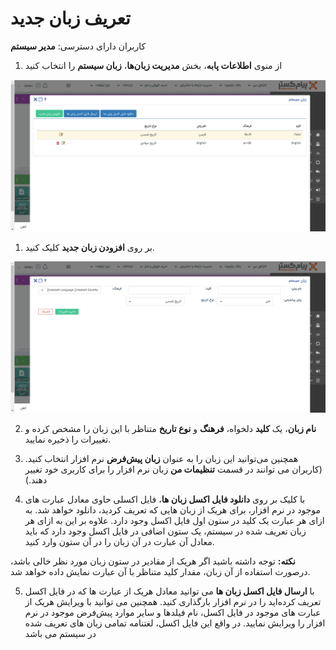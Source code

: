 # تعریف زبان جدید

کاربران دارای دسترسی: **مدیر سیستم**

1) از منوی **اطلاعات پابه**، بخش **مدیریت زبان‌ها**، **زبان سیستم** را انتخاب کنید

![](Language.png)

1)  بر روی **افزودن زبان جدید** کلیک کنید.

![](Language1.png)

2)  **نام زبان**، یک **کلید** دلخواه، **فرهنگ** و **نوع تاریخ** متناظر با این زبان را مشخص کرده و تغییرات را ذخیره نمایید.

3)  همچنین می‌توانید این زبان را به عنوان **زبان پیش‌فرض** نرم ‌افزار انتخاب کنید. (کاربران می توانند در قسمت **تنظیمات من** زبان نرم افزار را برای کاربری خود تغییر دهند.)

4)   با کلیک بر روی **دانلود فایل اکسل زبان ها**، فایل اکسلی حاوی معادل عبارت های موجود در نرم افزار، برای هریک از زبان هایی که تعریف کردید، دانلود خواهد شد. به ازای هر عبارت یک کلید در ستون اول فایل اکسل وجود دارد. علاوه بر این به ازای هر زبان تعریف شده در سیستم، یک ستون اضافی در فایل اکسل وجود دارد که باید معادل آن عبارت در آن زبان را در آن ستون وارد کنید.

**نکته:** توجه داشته باشید اگر هریک از مقادیر در ستون زبان مورد نظر خالی باشد، درصورت استفاده از آن زبان، مقدار کلید متناظر با آن عبارت نمایش داده خواهد شد.

5)   با **ارسال فایل اکسل زبان ها** می توانید معادل هریک از عبارت ها که در فایل اکسل تعریف کرده‌اید را در نرم افزار بارگذاری کنید. همچنین می توانید با ویرایش هریک از عبارت های موجود در فایل اکسل، نام فیلدها و سایر موارد پیش‌فرض موجود در نرم افزار را ویرایش نمایید. در واقع این فایل اکسل، لغتنامه تمامی زبان های تعریف شده در سیستم می باشد